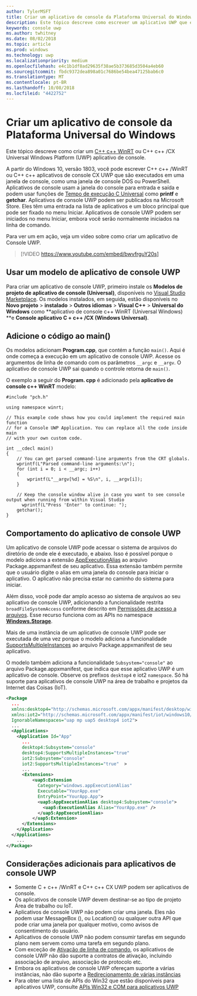 ```yaml
---
author: TylerMSFT
title: Criar um aplicativo de console da Plataforma Universal do Windows
description: Este tópico descreve como escrever um aplicativo UWP que é executado em uma janela do console.
keywords: console uwp
ms.author: twhitney
ms.date: 08/02/2018
ms.topic: article
ms.prod: windows
ms.technology: uwp
ms.localizationpriority: medium
ms.openlocfilehash: e4c1b1df8ad29635f38ae5b373685d3504a4eb60
ms.sourcegitcommit: fbdc9372dea898a01c7686be54bea47125bab6c0
ms.translationtype: MT
ms.contentlocale: pt-BR
ms.lasthandoff: 10/08/2018
ms.locfileid: "4422752"
---
```

# <a name="create-a-universal-windows-platform-console-app"></a>Criar um aplicativo de console da Plataforma Universal do Windows

Este tópico descreve como criar um [C++ c++ WinRT](/windows/uwp/cpp-and-winrt-apis/intro-to-using-cpp-with-winrt) ou C++ c++ /CX Universal Windows Platform (UWP) aplicativo de console.

A partir do Windows 10, versão 1803, você pode escrever C++ c++ /WinRT ou C++ c++ aplicativos de console CX UWP que são executados em uma janela de console, como uma janela de console DOS ou PowerShell. Aplicativos de console usam a janela do console para entrada e saída e podem usar funções de [Tempo de execução C Universal](/cpp/c-runtime-library/reference/crt-alphabetical-function-reference) como **printf** e **getchar**. Aplicativos de console UWP podem ser publicados na Microsoft Store. Eles têm uma entrada na lista de aplicativos e um bloco principal que pode ser fixado no menu Iniciar. Aplicativos de console UWP podem ser iniciados no menu Iniciar, embora você serão normalmente iniciados na linha de comando.

Para ver um em ação, veja um vídeo sobre como criar um aplicativo de Console UWP.

> [!VIDEO https://www.youtube.com/embed/bwvfrguY20s]

## <a name="use-a-uwp-console-app-template"></a>Usar um modelo de aplicativo de console UWP 

Para criar um aplicativo de console UWP, primeiro instale os **Modelos de projeto de aplicativo de console (Universal)**, disponíveis no [Visual Studio Marketplace](https://marketplace.visualstudio.com/items?itemName=AndrewWhitechapelMSFT.ConsoleAppUniversal). Os modelos instalados, em seguida, estão disponíveis no **Novo projeto** > **instalado** > **Outros idiomas** > **Visual C++** > **Universal do Windows** como **aplicativo de console c++ WinRT (Universal Windows) **e **Console aplicativo C + c++ /CX (Windows Universal)**.

## <a name="add-your-code-to-main"></a>Adicione o código ao main()

Os modelos adicionam **Program.cpp**, que contém a função `main()`. Aqui é onde começa a execução em um aplicativo de console UWP. Acesse os argumentos de linha de comando com os parâmetros `__argc` e `__argv`. O aplicativo de console UWP sai quando o controle retorna de `main()`.

O exemplo a seguir do **Program. cpp** é adicionado pela **aplicativo de console c++ WinRT** modelo:

```cppwinrt
#include "pch.h"

using namespace winrt;

// This example code shows how you could implement the required main function
// for a Console UWP Application. You can replace all the code inside main
// with your own custom code.

int __cdecl main()
{
    // You can get parsed command-line arguments from the CRT globals.
    wprintf(L"Parsed command-line arguments:\n");
    for (int i = 0; i < __argc; i++)
    {
        wprintf(L"__argv[%d] = %S\n", i, __argv[i]);
    }

    // Keep the console window alive in case you want to see console output when running from within Visual Studio
      wprintf(L"Press 'Enter' to continue: ");
    getchar();
}
```

## <a name="uwp-console-app-behavior"></a>Comportamento do aplicativo de console UWP

Um aplicativo de console UWP pode acessar o sistema de arquivos do diretório de onde ele é executado, e abaixo. Isso é possível porque o modelo adiciona a extensão [AppExecutionAlias](https://docs.microsoft.com/uwp/schemas/appxpackage/uapmanifestschema/element-uap5-appexecutionalias) ao arquivo Package.appxmanifest de seu aplicativo. Essa extensão também permite que o usuário digite o alias em uma janela do console para iniciar o aplicativo. O aplicativo não precisa estar no caminho do sistema para iniciar.

Além disso, você pode dar amplo acesso ao sistema de arquivos ao seu aplicativo de console UWP, adicionando a funcionalidade restrita `broadFileSystemAccess` conforme descrito em [Permissões de acesso a arquivos](https://docs.microsoft.com/windows/uwp/files/file-access-permissions). Esse recurso funciona com as APIs no namespace [**Windows.Storage**](https://msdn.microsoft.com/library/windows/apps/BR227346).

Mais de uma instância de um aplicativo de console UWP pode ser executada de uma vez porque o modelo adiciona a funcionalidade [SupportsMultipleInstances](multi-instance-uwp.md) ao arquivo Package.appxmanifest de seu aplicativo.

O modelo também adiciona a funcionalidade `Subsystem="console"` ao arquivo Package.appxmanifest, que indica que esse aplicativo UWP é um aplicativo de console. Observe os prefixos `desktop4` e iot2 `namespace`. Só há suporte para aplicativos de console UWP na área de trabalho e projetos da Internet das Coisas (IoT).

```xml
<Package
  ...
  xmlns:desktop4="http://schemas.microsoft.com/appx/manifest/desktop/windows10/4" 
  xmlns:iot2="http://schemas.microsoft.com/appx/manifest/iot/windows10/2" 
  IgnorableNamespaces="uap mp uap5 desktop4 iot2">
  ...
  <Applications>
    <Application Id="App"
      ...
      desktop4:Subsystem="console" 
      desktop4:SupportsMultipleInstances="true" 
      iot2:Subsystem="console" 
      iot2:SupportsMultipleInstances="true"  >
      ...
      <Extensions>
          <uap5:Extension 
            Category="windows.appExecutionAlias" 
            Executable="YourApp.exe" 
            EntryPoint="YourApp.App">
            <uap5:AppExecutionAlias desktop4:Subsystem="console">
              <uap5:ExecutionAlias Alias="YourApp.exe" />
            </uap5:AppExecutionAlias>
          </uap5:Extension>
      </Extensions>
    </Application>
  </Applications>
    ...
</Package>
```

## <a name="additional-considerations-for-uwp-console-apps"></a>Considerações adicionais para aplicativos de console UWP

- Somente C + c++ /WinRT e C++ c++ CX UWP podem ser aplicativos de console.
- Os aplicativos de console UWP devem destinar-se ao tipo de projeto Área de trabalho ou IoT.
- Aplicativos de console UWP não podem criar uma janela. Eles não podem usar MessageBox (), ou Location() ou qualquer outra API que pode criar uma janela por qualquer motivo, como avisos de consentimento do usuário.
- Aplicativos de console UWP não podem consumir tarefas em segundo plano nem servem como uma tarefa em segundo plano.
- Com exceção de [Ativação de linha de comando](https://blogs.windows.com/buildingapps/2017/07/05/command-line-activation-universal-windows-apps/#5YJUzjBoXCL4MhAe.97), os aplicativos de console UWP não dão suporte a contratos de ativação, incluindo associação de arquivo, associação de protocolo etc.
- Embora os aplicativos de console UWP ofereçam suporte a várias instâncias, não dão suporte a [Redirecionamento de várias instâncias](multi-instance-uwp.md)
- Para obter uma lista de APIs do Win32 que estão disponíveis para aplicativos UWP, consulte [APIs Win32 e COM para aplicativos UWP](https://docs.microsoft.com/uwp/win32-and-com/win32-and-com-for-uwp-apps)